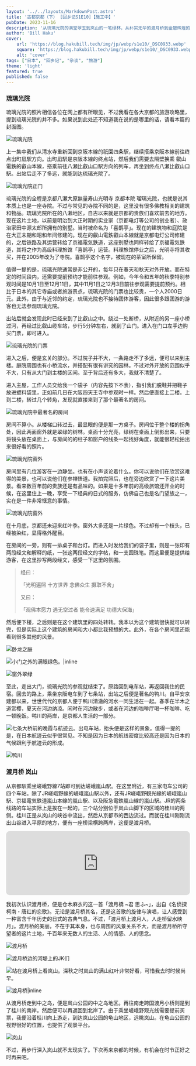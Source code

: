 ```yaml
---
layout: '../../layouts/MarkdownPost.astro'
title: '古都京都（下） [回乡记S1E10]【施工中】'
pubDate: 2023-11-16
description: '从琉璃光院的满堂翠玉到岚山的一笔绿林，从朴实无华的渡月桥到金碧辉煌的金阁寺'
author: 'Bill Haku'
cover:
    url: 'https://blog.hakubill.tech/img/jp/webp/s1e10/_DSC0933.webp'
    square: 'https://blog.hakubill.tech/img/jp/webp/s1e10/_DSC0933.webp'
    alt: 'cover'
tags: ["日本", "回乡记", "杂谈", "旅游"]
theme: 'light'
featured: true
published: false
---
```


### [琉璃光院](https://rurikoin.komyoji.com)

琉璃光院的照片相信各位在网上都有所眼见，不过我看在各大京都的旅游攻略里，提到琉璃光院的并不多。如果说到此处还不知道我在说的是哪里的话，请看本篇的封面图。

![琉璃光院](https://blog.hakubill.tech/img/jp/webp/s1e10/_DSC0933.webp)

上一集中我们从清水寺重新回到京阪本線的祇園四条駅，继续搭乘京阪本線前往终点出町凪駅方向。出町凪駅是京阪本線的终点站，然后我们需要去隔壁换乘
叡山電鉄的叡山本線，搭乘前往八瀬比叡山口駅方向的列车，再坐到终点八瀬比叡山口駅。出站后走不了多远，就能到达琉璃光院了。

![琉璃光院正门](https://blog.hakubill.tech/img/jp/webp/s1e10/_DSC0955.webp)

琉璃光院的全程是京都八瀬大原無量寿山光明寺 京都本院 瑠璃光院，也就是说其本质上也是一座寺院。不过与常见的寺院不同的是，这里没有很多佛教相关的建筑和物品。琉璃光院所在的八濑地区，自古以来就是京都的贵族们喜欢前去的地方。现在这片土地，以前是明治到大正时期的实业家（京都电灯等公司的创业者）、政治家田中源太郎所拥有的别墅。当时被命名为「喜鹊亭」。现在的建筑物和庭院是在大正末期和昭和年间修建的。现在的叡山電鉄叡山本線就是京都电灯公司修建的，之后铁路及其运营转给了京福電気鉄道，这座别墅也同样转给了京福電気鉄道，其将之作为高级料理旅馆「喜鹊亭」运营。料理旅馆停业之后，光明寺将其收买，并在2005年改为了寺院。喜鹊亭这个名字，被现在的茶室所保留。

值得一提的是，琉璃光院通常是非公开的，每年只在春天和秋天对外开放。而在特定的时间段内，还需要提前预约才能前往参观。例如，今年令和五年的秋季特别参观时间是10月1日至12月11日，其中11月1日之12月3日前往参观需要提前预约。相比于日本的其它寺庙或者旅游景点，琉璃光院的门票也比较贵，一个人2000日元。此外，由于与近邻的约定，琉璃光院也不接待团体游客，因此很多跟团游的游客也无法参观琉璃光院。

出站后就会发现此时已经来到了比叡山之中。绕过一处断桥，从附近的另一座小桥过河，再经过比叡山缆车站，步行5分钟左右，就到了山门。进入在门口左手边购买门票，即可进入。

![琉璃光院的门票](https://blog.hakubill.tech/img/jp/webp/s1e10/_DSC0913.webp)

进入之后，便是玄关的部分。不过院子并不大，一条路走不了多远，便可以来到主楼。庭院周围也有小桥流水，并搭配有很有讲究的园林。不过对外开放的范围似乎不大，只有从大门到主楼的区间。至于背后还有多大，我就不清楚了。

进入主屋，工作人员交给我一个袋子（内容先按下不表），指引我们脱鞋并把鞋子放进塑料袋里，正如前几日在大阪四天王寺中参观时一样。然后便直接上二楼。上到二楼，转过几个转角，发现就直接来到了那个最著名的房间。

![琉璃光院中最著名的房间](https://blog.hakubill.tech/img/jp/webp/s1e10/_DSC0922.webp)

房间不算小。从楼梯口转过去，最显眼的便是那一方桌子。房间位于整个楼的拐角处，因此两面窗外就是翠绿的树林。桌面十分光亮，绿树在桌面上倒影出来，只要将镜头放在桌面上，与房间的的柱子和窗户的线条一起找好角度，就能很轻松拍出来很好看的照片。

![琉璃光院窗外](https://blog.hakubill.tech/img/jp/webp/s1e10/_DSC0927.webp)

房间里有几位游客在一边静坐。也有在小声谈论着什么。你可以说他们在欣赏这难得的美景，也可以说他们在参禅悟道。我拍完照后，也在旁边欣赏了一下这片美景。看来数百年前的贵族还是有品味的。如果是十多年前的高级旅馆还开业的时候，在这里住上一晚，享受一下经典的日式的服务，仿佛自己也是名门望族之一，实在是一件非常惬意的事情。

![琉璃光院窗外](https://blog.hakubill.tech/img/jp/webp/s1e10/_DSC0934.webp)

在十月底，京都还未迎来红叶季。窗外大多还是一片绿色。不过却有一个枝头，已经被染红，显得格外醒目。

在房间的一旁，则有一排桌子和台灯。而进入时发给我们的袋子里，则是一张印有两段经文和解释的纸，一张这两段经文的字帖，和一支圆珠笔。而这里便是提供给游客，在这里抄写两段经文，感受一下这里的氛围。

> 经曰：
>
> 「光明遍照 十方世界 念佛众生 摄取不舍」
>
> 又曰：
>
> 「观佛本愿力 遇无空过者 能令速满足 功德大保海」

然后便下楼，之后则是在这个建筑里的四处转转。我本以为这个建筑很快就可以转完，但是实际上这个建筑的房间和大小都比我预想的大。此外，在各个房间里还能看到很多其他的风景。

![卧龙之庭](https://blog.hakubill.tech/img/jp/webp/s1e10/_DSC0942.webp)

![小门之外的满眼绿色。|inline](https://blog.hakubill.tech/img/jp/webp/s1e10/_DSC0947.webp)

![窗外翠绿](https://blog.hakubill.tech/img/jp/webp/s1e10/_DSC0949.webp)

至此，走出大门，琉璃光院的参观就结束了。原路回到电车站，再返回我住的民宿。回去的路上，乘坐京阪电车到了七条站，出站之后便是著名的鸭川。自平安京建都以来，世世代代的京都人便于鸭川清澈的河水一同生活在一起。春季在半木之道赏樱，夏天在河边纳凉。闲时在河边散步，或者在河边的咖啡厅喝一杯咖啡、吃一顿晚饭。鸭川的两岸，是京都人生活的一部分。

![七条大桥前的晚霞与航迹云。出电车站，抬头便是这样的景象。值得一提的是，在日本航迹云似乎很常见。不知是因为日本的航线密度比较高还是因为日本的气候跟利于航迹云的形成。](https://blog.hakubill.tech/img/jp/webp/s1e10/IMG_0300.webp)

![鸭川](https://blog.hakubill.tech/img/jp/webp/s1e10/IMG_0302.webp)

### 渡月桥 岚山

从京都駅乘坐嵯峨野線7站即可到达嵯峨嵐山駅。在这里附近，有三家电车公司的四个车站。除了JR嵯峨野線的嵯峨嵐山駅以外，还有JR嵯峨野観光線的嵯峨嵐山駅、京福電気鉄道嵐山本線的嵐山駅、以及阪急電鉄嵐山線的嵐山駅。JR的两条线路的车站实际上是挨在一起的，三个站分别位于岚山山脚下的区域的桂川的两侧。桂川正是从岚山的峡谷中流出，然后从京都市的西边流过。而就在桂川刚刚流出山谷进入平原的地方，便有一座桥梁横跨两岸，这便是渡月桥。

<iframe id="embedPlayer" src="https://embed.music.apple.com/jp/album/%E6%B8%A1%E6%9C%88%E6%A9%8B-%E5%90%9B-%E6%83%B3%E3%81%B5/1298566573?i=1298566995&amp;app=music&amp;itsct=music_box_player&amp;itscg=30200&amp;ls=1&amp;theme=auto" height="175px" frameborder="0" sandbox="allow-forms allow-popups allow-same-origin allow-scripts allow-top-navigation-by-user-activation" allow="autoplay *; encrypted-media *; clipboard-write" style="width: 100%; max-width: 660px; overflow: hidden; border-radius: 10px; transform: translateZ(0px); animation: 2s 6 loading-indicator; background-color: rgb(228, 228, 228);"></iframe>

我初次认识渡月桥，便是仓木麻衣的这一首「渡月橋 ~君 思ふ~」，出自《名侦探柯南・唐红的恋歌》。无论是渡月桥其名，还是这首歌的旋律与演唱，让人感受到一种富含千年历史的日式的古典气息。不过，「渡月桥上渡月人，人走桥留水映月」。渡月桥的美丽，不在于其本身，也与周围的风景关系不大，而是渡月桥所守望者的这片土地，千百年来无数人的生活、人的情感、人的思念。

![渡月桥](https://blog.hakubill.tech/img/jp/webp/s1e10/_DSC0962.webp)

![渡月桥边的河堤上的JK们](https://blog.hakubill.tech/img/jp/webp/s1e10/_DSC0967.webp)

![站在渡月桥上看岚山。深秋之时岚山的满山红叶非常好看，可惜我去时时候尚早。](https://blog.hakubill.tech/img/jp/webp/s1e10/_DSC0979.webp)

![渡月桥|inline](https://blog.hakubill.tech/img/jp/webp/s1e10/_DSC0980.webp)

从渡月桥走到中之岛，便是岚山公园的中之岛地区。再往南走跨国渡月小桥则是到了桂川的南岸。然后便可以再返回到北岸了。由于乘坐嵯峨野观光线需要提前买票，我便沿着桂川向上游走，到达岚山公园的龟山地区，远眺岚山。在龟山公园的视野很好的位置，也提供了观景平台。

![岚山](https://blog.hakubill.tech/img/jp/webp/s1e10/_DSC1008.webp)

不过，再步行深入岚山就不太现实了。下次再来京都的时候，有机会在时节正好之时再来吧。

